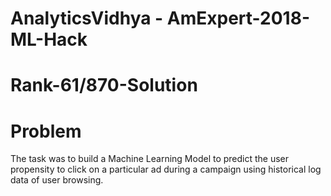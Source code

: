 # AnalyticsVidhya - AmExpert-2018-ML-Hack

# Rank-61/870-Solution

# Problem
The task was to build a Machine Learning Model to predict the user propensity to click on a particular ad during a campaign using historical log data of user browsing.
